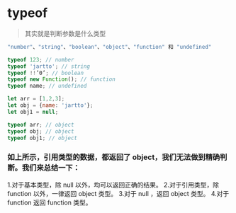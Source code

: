 # typeof

>其实就是判断参数是什么类型

```js
"number"、"string"、"boolean"、"object"、"function" 和 "undefined"

typeof 123; // number
typeof 'jartto'; // string
typeof !!’0’; // boolean
typeof new Function(); // function
typeof name; // undefined

let arr = [1,2,3];
let obj = {name: 'jartto'};
let obj1 = null;

typeof arr; // object
typeof obj; // object
typeof obj1; // object
```

### 如上所示，引用类型的数据，都返回了 object，我们无法做到精确判断。我们来总结一下：
1.对于基本类型，除 null 以外，均可以返回正确的结果。
2.对于引用类型，除 function 以外，一律返回 object 类型。
3.对于 null ，返回 object 类型。
4.对于 function 返回 function 类型。